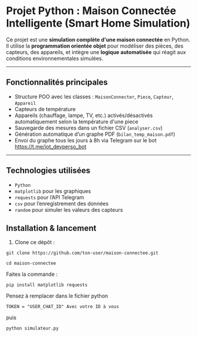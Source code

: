 # Projet Python : Maison Connectée Intelligente (Smart Home Simulation)

Ce projet est une **simulation complète d'une maison connectée** en Python.  
Il utilise la **programmation orientée objet** pour modéliser des pièces, des capteurs, des appareils, et intègre une **logique automatisée** qui réagit aux conditions environnementales simulées.

---

## Fonctionnalités principales

- Structure POO avec les classes : `MaisonConnecter`, `Piece`, `Capteur`, `Appareil`
- Capteurs de température
- Appareils (chauffage, lampe, TV, etc.) activés/désactivés automatiquement selon la température d'une piece
- Sauvegarde des mesures dans un fichier CSV (`analyser.csv`)
- Génération automatique d’un graphe PDF (`bilan_temp_maison.pdf`)
- Envoi du graphe tous les jours à 8h via Telegram sur le bot https://t.me/iot_devperso_bot

---

##  Technologies utilisées

- `Python` 
- `matplotlib` pour les graphiques
- `requests` pour l’API Telegram
- `csv` pour l’enregistrement des données
- `random` pour simuler les valeurs des capteurs

## Installation & lancement

1. Clone ce dépôt :
```shell
git clone https://github.com/ton-user/maison-connectee.git
```
```shell
cd maison-connectee
```
Faites la commande : 
```shell
pip install matplotlib requests
```
Pensez à remplacer dans le fichier python 
```shell
TOKEN = "USER_CHAT_ID" Avec votre ID à vous
```

puis 

``` SHELL
python simulateur.py 
```
